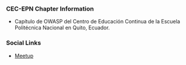 ### CEC-EPN Chapter Information
* Capítulo de OWASP del Centro de Educación Continua de la Escuela Politécnica Nacional en Quito, Ecuador.

### Social Links
* [Meetup](#)



